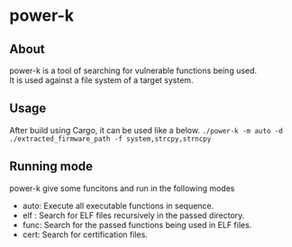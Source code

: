 # power-k
## About
power-k is a tool of searching for vulnerable functions being used.   
It is used against a file system of a target system.  

## Usage 
After build using Cargo, it can be used like a below.
`./power-k -m auto -d ./extracted_firmware_path -f system,strcpy,strncpy`

## Running mode
power-k give some funcitons and run in the following modes
* auto: Execute all executable functions in sequence.
* elf : Search for ELF files recursively in the passed directory.
* func: Search for the passed functions being used in ELF files.
* cert: Search for certification files.